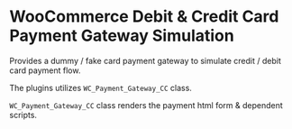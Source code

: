 # WooCommerce Debit & Credit Card Payment Gateway Simulation
Provides a dummy / fake card payment gateway to simulate credit / debit card payment flow. 

The plugins utilizes `WC_Payment_Gateway_CC` class. 

`WC_Payment_Gateway_CC` class renders the payment html form & dependent scripts. 

